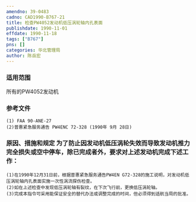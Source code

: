 ```yaml
---
amendno: 39-0483  
cadno: CAD1990-B767-21  
title: 检查PW4052发动机低压涡轮轴内孔表面  
publishdate: 1990-11-01  
effdate: 1990-11-18  
tags: ["B767"]  
pns: []  
categories: 华北管理局  
author: 陈岳宏  
---
```

  
### 适用范围  
所有的PW4052发动机  
  
<!--more-->  
### 参考文件  
    (1) FAA 90-ANE-27  
    (2)普惠紧急服务通告 PW4ENC 72-328 (1990年 9月 28日)  
  
### 原因、措施和规定     为了防止因发动机低压涡轮失效而导致发动机推力完全损失或空中停车，除已完成者外，要求对上述发动机完成下述工作：  
    (1)在1990年12月31日前，根据普惠紧急服务通告PW4EN G72-328的施工说明，对发动机低压涡轮轴内孔表面实施一次性涡流探伤检查。  
    (2)如在上述检查中发现低压涡轮轴有裂纹，在下次飞行前，更换低压涡轮轴。  
    (3)完成本指令可采用能保证安全的替代办法或调整完成的时间，但必须得到适航当局的批准。  
  
